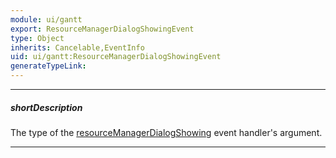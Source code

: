 ```yaml
---
module: ui/gantt
export: ResourceManagerDialogShowingEvent
type: Object
inherits: Cancelable,EventInfo
uid: ui/gantt:ResourceManagerDialogShowingEvent
generateTypeLink: 
---
```

---
##### shortDescription
The type of the [resourceManagerDialogShowing]({basewidgetpath}/Events/#resourceManagerDialogShowing) event handler's argument.

---
<!-- Description goes here -->